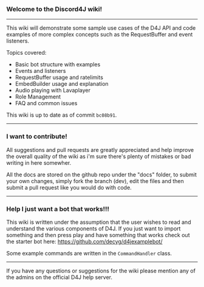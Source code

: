### Welcome to the Discord4J wiki!

---

This wiki will demonstrate some sample use cases of the D4J API and code examples of more complex concepts such as the RequestBuffer and event listeners.

Topics covered:
- Basic bot structure with examples
- Events and listeners
- RequestBuffer usage and ratelimits
- EmbedBuilder usage and explanation
- Audio playing with Lavaplayer
- Role Management
- FAQ and common issues

This wiki is up to date as of commit `bc08b91`.

---

### I want to contribute!

All suggestions and pull requests are greatly appreciated and help improve the overall quality of the wiki as i'm sure there's plenty of mistakes or bad writing in here somewher.

All the docs are stored on the github repo under the "docs" folder, to submit your own changes, simply fork the branch (dev), edit the files and then submit a pull request like you would do with code.


---

### Help I just want a bot that works!!!

This wiki is written under the assumption that the user wishes to read and understand the various components of D4J. If you just want to import something and then press play and have something that works check out the starter bot here: https://github.com/decyg/d4jexamplebot/

Some example commands are written in the `CommandHandler` class.

---

If you have any questions or suggestions for the wiki please mention any of the admins on the official D4J help server.
